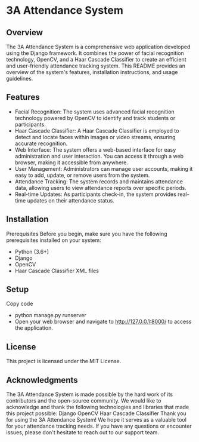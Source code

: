 # 3A Attendance System

## Overview

The 3A Attendance System is a comprehensive web application developed using the Django framework. It combines the power of facial recognition technology, OpenCV, and a Haar Cascade Classifier to create an efficient and user-friendly attendance tracking system. This README provides an overview of the system's features, installation instructions, and usage guidelines.

## Features
- Facial Recognition: The system uses advanced facial recognition technology powered by OpenCV to identify and track students or participants.
- Haar Cascade Classifier: A Haar Cascade Classifier is employed to detect and locate faces within images or video streams, ensuring accurate recognition.
- Web Interface: The system offers a web-based interface for easy administration and user interaction. You can access it through a web browser, making it accessible from anywhere.
- User Management: Administrators can manage user accounts, making it easy to add, update, or remove users from the system.
- Attendance Tracking: The system records and maintains attendance data, allowing users to view attendance reports over specific periods.
- Real-time Updates: As participants check-in, the system provides real-time updates on their attendance status.



## Installation
Prerequisites
Before you begin, make sure you have the following prerequisites installed on your system:

- Python (3.6+)
- Django
- OpenCV
- Haar Cascade Classifier XML files

## Setup

Copy code
- python manage.py runserver
- Open your web browser and navigate to http://127.0.0.1:8000/ to access the application.

## License
This project is licensed under the MIT License.

## Acknowledgments

The 3A Attendance System is made possible by the hard work of its contributors and the open-source community. We would like to acknowledge and thank the following technologies and libraries that made this project possible:
Django
OpenCV
Haar Cascade Classifier
Thank you for using the 3A Attendance System! We hope it serves as a valuable tool for your attendance tracking needs. If you have any questions or encounter issues, please don't hesitate to reach out to our support team.
